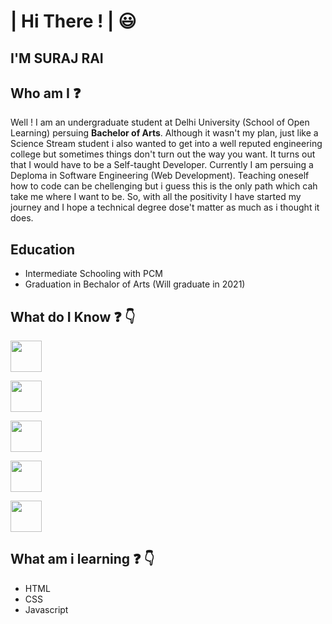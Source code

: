    # | Hi There ! | :smiley:
   
   ## I'M SURAJ RAI

## Who am I :question:
Well ! I am an undergraduate student at Delhi University (School of Open Learning) persuing **Bachelor of Arts**. Although it wasn't my plan, just like a Science Stream student i also wanted to get into a well reputed engineering college but sometimes things don't turn out the way you want. It turns out that I would have to be a Self-taught Developer. Currently I am persuing a Deploma in Software Engineering (Web Development). Teaching oneself how to code can be chellenging but i guess this is the only path which cah take me where I want to be. So, with all the positivity I have started my journey and I hope a technical degree dose't matter as much as i thought it does.

## Education
- Intermediate Schooling with PCM
- Graduation in Bechalor of Arts (Will graduate in 2021)

## What do I Know :question: :point_down:

<p><img src="https://www.flaticon.com/svg/static/icons/svg/3600/3600912.svg"length=50px; height="50px"></p>  <img src="https://www.flaticon.com/svg/static/icons/svg/919/919841.svg"length=50px; height="50px"></p>  <img src="https://www.flaticon.com/svg/static/icons/svg/2111/2111288.svg"length=50px; height="50px"></p>  <img src="https://www.flaticon.com/svg/static/icons/svg/2111/2111425.svg"length=50px; height="50px"></p>  <img src="https://www.flaticon.com/svg/static/icons/svg/2535/2535492.svg"length=50px; height="50px"></p>

## What am i learning :question: :point_down:

<p> <ul><li>HTML</li><li>CSS</li><li>Javascript</li></ul></p>

